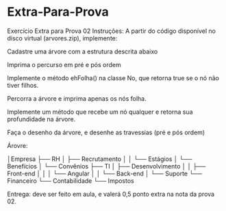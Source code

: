 # Extra-Para-Prova

Exercício Extra para Prova 02
Instruções:
A partir do código disponível no disco virtual (arvores.zip), implemente:

Cadastre uma árvore com a estrutura descrita abaixo

Imprima o percurso em pré e pós ordem

Implemente o método ehFolha() na classe No, que retorna true se o nó não tiver filhos. 

Percorra a árvore e imprima apenas os nós folha.

Implemente um método que recebe um nó qualquer e retorna sua profundidade na árvore.

Faça o desenho da árvore, e desenhe as travessias (pré e pós ordem)

Árovre:

│Empresa
├── RH
│   ├── Recrutamento
│   │   └── Estágios
│   └── Benefícios
│       └── Convênios
├── TI
│   ├── Desenvolvimento
│   │   ├── Front-end
│   │   │   └── Angular
│   │   └── Back-end
│   └── Suporte
└── Financeiro
    └── Contabilidade
        └── Impostos

 

Entrega: deve ser feito em aula, e valerá 0,5 ponto extra na nota da prova 02.
